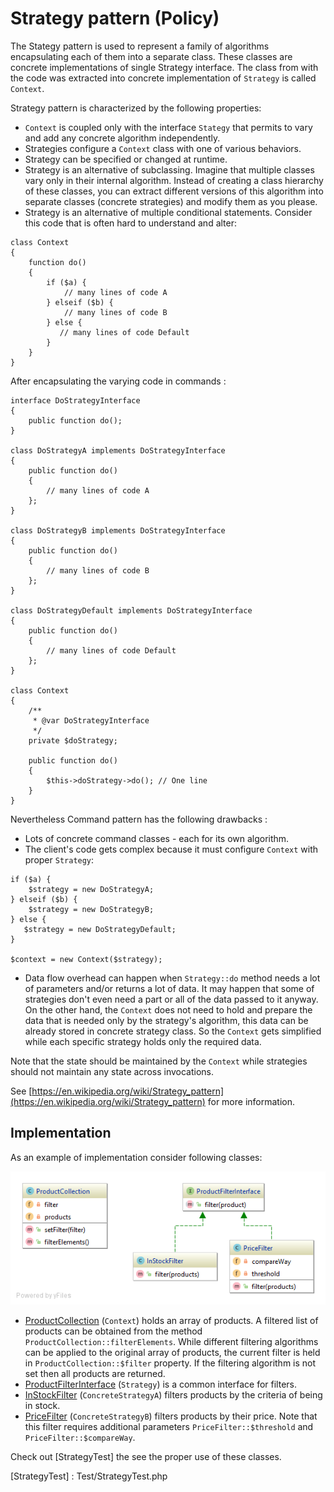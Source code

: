 Strategy pattern (Policy)
=========================

The Stategy pattern is used to represent a family of algorithms encapsulating each of them into a separate class.
These classes are concrete implementations of single Strategy interface.
The class from with the code was extracted into concrete implementation of `Strategy` is called `Context`.

Strategy pattern is characterized by the following properties:

- `Context` is coupled only with the interface `Stategy` that permits to vary and add any concrete algorithm independently.
- Strategies configure a `Context` class with one of various behaviors.
- Strategy can be specified or changed at runtime.
- Strategy is an alternative of subclassing. Imagine that multiple classes vary only in their internal algorithm. 
Instead of creating a class hierarchy of these classes, you can extract different versions of this algorithm 
into separate classes (concrete strategies) and modify them as you please.
- Strategy is an alternative of multiple conditional statements. Consider this code that is often hard to understand and alter:

```
class Context 
{
    function do() 
    {
        if ($a) {
            // many lines of code A
        } elseif ($b) {
            // many lines of code B
        } else {
           // many lines of code Default
        }
    }
}
```

After encapsulating the varying code in commands :

```
interface DoStrategyInterface 
{
    public function do();
}

class DoStrategyA implements DoStrategyInterface
{
    public function do() 
    {
        // many lines of code A
    };
}

class DoStrategyB implements DoStrategyInterface
{
    public function do() 
    {
        // many lines of code B
    };
}

class DoStrategyDefault implements DoStrategyInterface
{
    public function do() 
    {
        // many lines of code Default
    };
}

class Context 
{
    /**
     * @var DoStrategyInterface
     */ 
    private $doStrategy;
    
    public function do() 
    {
        $this->doStrategy->do(); // One line
    }
}
```

Nevertheless Command pattern has the following drawbacks :

- Lots of concrete command classes - each for its own algorithm.
- The client's code gets complex because it must configure `Context` with proper `Strategy`:

```
if ($a) {
    $strategy = new DoStrategyA;
} elseif ($b) {
    $strategy = new DoStrategyB;
} else {
   $strategy = new DoStrategyDefault;
}

$context = new Context($strategy);
```

- Data flow overhead can happen when `Strategy::do` method needs a lot of parameters and/or returns a lot of data.
It may happen that some of strategies don't even need a part or all of the data passed to it anyway. 
On the other hand, the `Context` does not need to hold and prepare the data that is needed only by the strategy's algorithm,
this data can be already stored in concrete strategy class. 
So the `Context` gets simplified while each specific strategy holds only the required data. 

Note that the state should be maintained  by  the `Context` while strategies should not maintain any state across invocations.

See [https://en.wikipedia.org/wiki/Strategy_pattern](https://en.wikipedia.org/wiki/Strategy_pattern) for more information.

## Implementation

As an example of implementation consider following classes:  

![Strategy UML](doc/Strategy.png)

- [ProductCollection] (`Context`) holds an array of products. A filtered list of products can be obtained from the method 
`ProductCollection::filterElements`. While different filtering algorithms can be applied to the original array of products, 
the current filter is held in `ProductCollection::$filter` property. If the filtering algorithm is not set 
then all products are returned. 
- [ProductFilterInterface] (`Strategy`) is a common interface for filters. 
- [InStockFilter] (`ConcreteStrategyA`) filters products by the criteria of being in stock.
- [PriceFilter] (`ConcreteStrategyB`) filters products by their price. Note that this filter requires additional 
parameters `PriceFilter::$threshold` and `PriceFilter::$compareWay`.

Check out [StrategyTest] the see the proper use of these classes.

[ProductCollection]: ProductCollection.php
[ProductFilterInterface]: ProductFilterInterface.php
[InStockFilter]: InStockFilter.php
[PriceFilter]: PriceFilter.php
[StrategyTest] : Test/StrategyTest.php
